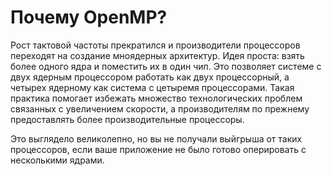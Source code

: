 # Почему OpenMP?


Рост тактовой частоты прекратился и производители процессоров переходят на создание мноядерных архитектур. Идея проста: взять более одного ядра и поместить их в один чип. Это позволяет системе с двух ядерным процессором работать как двух процессорный, а четырех ядерному как система с цетыремя процессорами. Такая практика помогает избежать множество технологических проблем связанных с увеличением скорости, а производителям по прежнему предоставлять более производительные процессоры.

Это выглядело великолепно, но вы не получали выйгрыша от таких процессоров, если ваше приложение не было готово оперировать с несколькими ядрами. 
